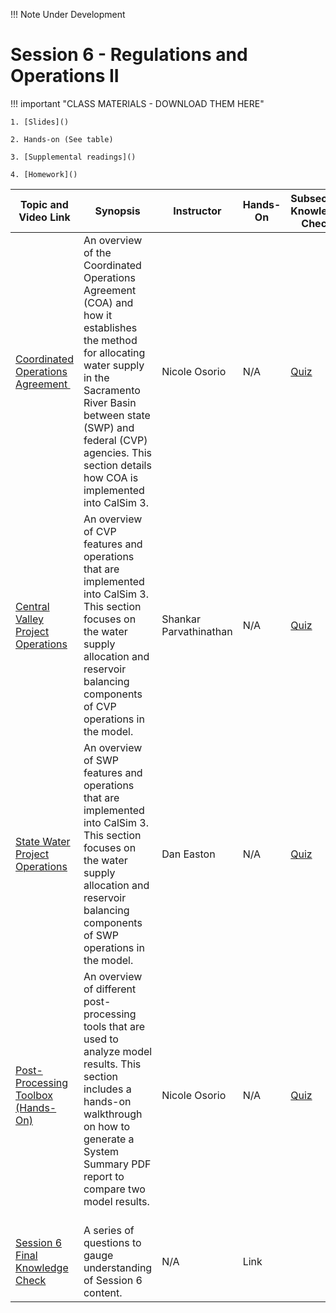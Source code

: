 !!! Note
    Under Development

# Session 6 - Regulations and Operations II 

!!! important "CLASS MATERIALS - DOWNLOAD THEM HERE"
   
    1. [Slides]()

    2. Hands-on (See table)

    3. [Supplemental readings]()

    4. [Homework]()


| Topic and Video Link | Synopsis | Instructor |Hands-On | Subsection Knowledge Check  | 
| --- | --- | --- | --- | --- |
| [Coordinated Operations Agreement ]()  | An overview of the Coordinated Operations Agreement (COA) and how it establishes the method for allocating water supply in the Sacramento River Basin between state (SWP) and federal (CVP) agencies. This section details how COA is implemented into CalSim 3. | Nicole Osorio | N/A | [Quiz]() |
| [Central Valley Project Operations]()  | An overview of CVP features and operations that are implemented into CalSim 3. This section focuses on the water supply allocation and reservoir balancing components of CVP operations in the model.   | Shankar Parvathinathan | N/A | [Quiz]() |
| [State Water Project Operations]()  | An overview of SWP features and operations that are implemented into CalSim 3. This section focuses on the water supply allocation and reservoir balancing components of SWP operations in the model. | Dan Easton | N/A | [Quiz]() |
| [Post-Processing Toolbox (Hands-On)]()  | An overview of different post-processing tools that are used to analyze model results. This section includes a hands-on walkthrough on how to generate a System Summary PDF report to compare two model results.   | Nicole Osorio | N/A | [Quiz]() |
| [Session 6 Final Knowledge Check]() | A series of questions to gauge understanding of Session 6 content.  | N/A | Link |

